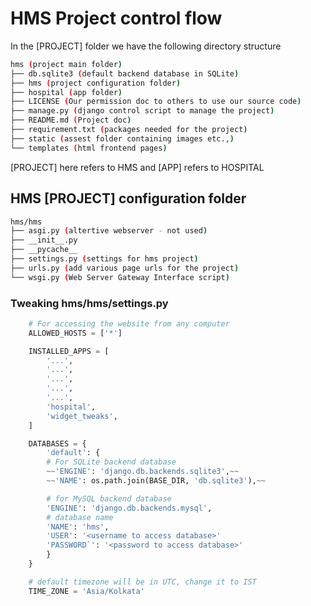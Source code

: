 # HMS Project control flow


In the [PROJECT] folder we have the following directory structure

```bash
hms (project main folder)
├── db.sqlite3 (default backend database in SQLite)
├── hms (project configuration folder)
├── hospital (app folder)
├── LICENSE (Our permission doc to others to use our source code)
├── manage.py (django control script to manage the project)
├── README.md (Project doc)
├── requirement.txt (packages needed for the project)
├── static (assest folder containing images etc.,)
└── templates (html frontend pages)
```

[PROJECT] here refers to HMS and [APP] refers to HOSPITAL

## HMS [PROJECT] configuration folder

```bash
hms/hms
├── asgi.py (altertive webserver - not used)
├── __init__.py
├── __pycache__
├── settings.py (settings for hms project)
├── urls.py (add various page urls for the project)
└── wsgi.py (Web Server Gateway Interface script)
```

### Tweaking hms/hms/settings.py

```python
	# For accessing the website from any computer
	ALLOWED_HOSTS = ['*']

	INSTALLED_APPS = [
	    '...',
	    '...',
	    '...',
	    '...',
	    '...',
	    'hospital',
	    'widget_tweaks',
	]

	DATABASES = {
	    'default': {
		# For SQLite backend database
		~~'ENGINE': 'django.db.backends.sqlite3',~~
		~~'NAME': os.path.join(BASE_DIR, 'db.sqlite3'),~~

		# for MySQL backend database
		'ENGINE': 'django.db.backends.mysql',
		# database name
		'NAME': 'hms',
		'USER': '<username to access database>'
		'PASSWORD`': '<password to access database>'
	    }
	}

	# default timezone will be in UTC, change it to IST
	TIME_ZONE = 'Asia/Kolkata'

```
